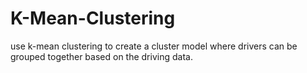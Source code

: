 # K-Mean-Clustering
use k-mean clustering to  create a cluster model where drivers can be grouped together based on the driving data. 
